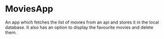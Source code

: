 # MoviesApp
An app which fetches the list of movies from an api and stores it in the local database. It also has an option to display the favourite movies and delete them. 
